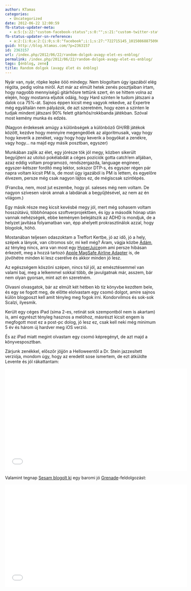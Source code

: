 ```yaml
---
author: KTamas
categories:
  - Uncategorized
date: 2012-06-22 12:00:59
fb-status-updater-meta:
  - a:5:{s:22:"custom-facebook-status";s:0:"";s:21:"custom-twitter-status";s:0:"";s:7:"fb-push";s:1:"1";s:7:"tw-push";s:1:"1";s:4:"push";s:1:"1";}
fb-status-updater-sn-reference:
  - a:2:{i:0;a:2:{i:0;s:8:"facebook";i:1;s:27:"722715145_10150868875090146";}i:1;a:2:{i:0;s:7:"twitter";i:1;s:19:"2.1610852626165E+17";}}
guid: http://blog.ktamas.com/?p=2363157
id: 2363157
url: /index.php/2012/06/22/random-dolgok-avagy-elet-es-enblog/
permalink: /index.php/2012/06/22/random-dolgok-avagy-elet-es-enblog/
tags: [énblog, zene]
title: Random dolgok (avagy élet és énblog)
---
```


Nyár van, nyár, röpke lepke ööö mindegy. Nem blogoltam úgy igazából elég régóta, pedig volna miről. Azt már az elmúlt hetek zenés posztjaiban írtam, hogy nagyobb mennyiségű gitárhősre tettünk szert, én se hittem volna az elején, hogy mostanra eljutok odáig, hogy Hard szinten le tudom játszani a dalok cca 75%-át. Sajnos éppen kicsit meg vagyok rekedve, az Expertre még egyáltalán nem pályázok, de azt szeretném, hogy ezen a szinten le tudjak mindent játszani 90% felett gitárhős/rokkbanda játékban. Szóval most kemény munka és edzés.

(Nagyon érdekesek amúgy a különbségek a különböző GH/RB játékok között, kezdve hogy mennyire megengedőek az algoritmusaik, vagy hogy hogy keverik a zenéket, vagy hogy hogy keverik a bogyókat a zenékre, vagy hogy&#8230; na majd egy másik posztban, egyszer)

Munkában zajlik az élet, egy jórésze tök jól megy, közben sikerült begyűjteni az utolsó pokélabdát a céges pozíciók gotta catch&#8217;em alljában, azaz eddig voltam programozó, rendszergazda, language engineer, egyszer-kétszer fordító meg lektor, sokszor DTP-s, és egyszer régen pár napra voltam kicsit PM is, de most úgy igazából is PM is lettem, és egyelőre élvezem, persze még csak nagyon lájtos ez, de mégiscsak szintlépés.

(Francba, nem, most jut eszembe, hogy pl. saleses még nem voltam. De nagyon szívesen várok annak a labdának a begyűjtésével, az nem az én világom.)

Egy másik része meg kicsit kevésbé megy jól, mert még sohasem voltam hosszútávú, többhónapos szoftverprojektben, és így a második hónap után vannak nehézségek, ebbe keményen belejátszik az ADHD is mondjuk, de a helyzet javítása folyamatban van, épp ahelyett prokrasztinálok azzal, hogy blogolok, höhö.

Mostanában teljesen odaszoktam a Treffort Kertbe, jó az idő, jó a hely, szépek a lányok, van citromos sör, mi kell még? Áram, vágja közbe [Ádám](http://worldshots.hu/), az tényleg nincs, arra van most egy [HyperJuice](http://www.hypershop.com/)om ami persze hibásan érkezett, meg a hozzá tartozó [Apple MagSafe Airline Adapter](http://store.apple.com/us/product/MB441Z/A) is, de jövőhétre minden ki lesz cserélve és akkor minden jó lesz.

Az egészségem köszöni szépen, nincs túl jól, az emésztésemmel van valami baj, meg a lelkemmel sokkal több, de javulgatnak már, asszem, bár nem olyan gyorsan, mint azt én szeretném.

Olvasni olvasgatok, bár az elmúlt két hétben kb tíz könyvbe kezdtem bele, és egy se fogott meg, de előtte elolvastam egy csomó dolgot, amire sajnos külön blogposzt kell amit tényleg meg fogok írni. Kondorvilmos és sok-sok Scalzi, ilyesmik.

Került egy céges iPad (sima 2-es, retinát sok szempontból nem is akartam) is, ami egyrészt tényleg hasznos a melóhoz, másrészt kicsit engem is megfogott most ez a post-pc dolog, jó lesz ez, csak kell neki még minimum 5 év és három új hardver meg iOS verzió.

És az iPad miatt megint olvastam egy csomó képregényt, de azt majd a könyvesposztban.

<p>Zárjunk zenékkel, előszőr jöjjön a Helloweentől a Dr. Stein jazzesített verziója, mondom úgy, hogy az eredetit sose ismertem, de ezt átküldte Levente és jól rákattantam:</p>
<p><iframe width="601" height="338" src="//www.youtube.com/embed/5yUihyOKxww" frameborder="0" allowfullscreen=""></iframe></p>
<p>Valamint tegnap <a href="http://sesam.hu/2012/06/21/grenade/">Sesam blogolt ki</a> egy baromi jó <a href="http://www.youtube.com/watch?v=SR6iYWJxHqs">Grenade</a>-feldolgozást:</p>
<p><iframe width="601" height="338" src="//www.youtube.com/embed/wMhL_QIyD1k" frameborder="0" allowfullscreen=""></iframe></p>
